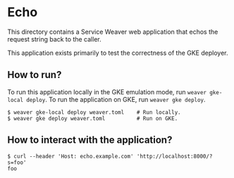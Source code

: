 # Echo

This directory contains a Service Weaver web application that echos the request
string back to the caller.

This application exists primarily to test the correctness of the GKE deployer.

## How to run?

To run this application locally in the GKE emulation mode,
run `weaver gke-local deploy`. To run the application on GKE,
run `weaver gke deploy`.

```console
$ weaver gke-local deploy weaver.toml    # Run locally.
$ weaver gke deploy weaver.toml          # Run on GKE.
```

## How to interact with the application?

```console
$ curl --header 'Host: echo.example.com' 'http://localhost:8000/?s=foo'
foo
```

